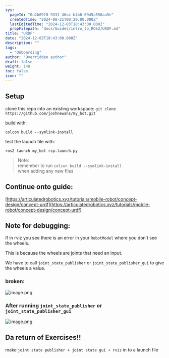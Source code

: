 ```yaml
---
sys:
  pageId: "0a2b09f8-9331-46ac-b4b6-0945a556aa5e"
  createdTime: "2024-08-21T00:29:00.000Z"
  lastEditedTime: "2024-12-03T18:43:00.000Z"
  propFilepath: "docs/Guides/intro_to_ROS2/URDF.md"
title: "URDF"
date: "2024-12-03T18:43:00.000Z"
description: ""
tags:
  - "Onboarding"
author: "Overridden author"
draft: false
weight: 148
toc: false
icon: ""
---
```


## Setup

clone this repo into an existing workspace:
`git clone https://github.com/joshnewans/my_bot.git`

build with:

`colcon build --symlink-install`

test the launch file with:

`ros2 launch my_bot rsp.launch.py`

> Note:  
> remember to run `colcon build --symlink-install`  
> when adding any new files

## Continue onto guide:

[https://articulatedrobotics.xyz/tutorials/mobile-robot/concept-design/concept-urdf](https://articulatedrobotics.xyz/tutorials/mobile-robot/concept-design/concept-urdf)

## Note for debugging:

If in rviz you see there is an error in your `RobotModel` where you don’t see the wheels.

This is because the wheels are joints that need an input. 

We have to call `joint_state_publisher` or `joint_state_publisher_gui` to give the wheels a value.

### broken:

![image.png](https://prod-files-secure.s3.us-west-2.amazonaws.com/d518164a-d88e-44d1-a4ee-3adb3bd8bce0/96a1d089-1f17-4dbf-8563-f2aef56a4d37/image.png?X-Amz-Algorithm=AWS4-HMAC-SHA256&X-Amz-Content-Sha256=UNSIGNED-PAYLOAD&X-Amz-Credential=ASIAZI2LB466Z7TNMS6V%2F20250329%2Fus-west-2%2Fs3%2Faws4_request&X-Amz-Date=20250329T021604Z&X-Amz-Expires=3600&X-Amz-Security-Token=IQoJb3JpZ2luX2VjEAAaCXVzLXdlc3QtMiJIMEYCIQC2AxIK%2BZ8BxKL%2FOhLYnSAgESzqpUS8NHsOs4JbbecHnwIhAIU14Ztl3ohYkyUor9cAgOuCMYw9d%2B4odXwNU19764hpKv8DCGkQABoMNjM3NDIzMTgzODA1IgzbHt6rm%2BqeAwh06L0q3AN3Wa0XPU6uCmkBEFotkT3bXVV71o%2BSUCwKDH1ih1d%2BW5nipl4dyY3b4GqDzX7bzd7i2MQu5%2FRP%2FTHAXVkA2g43WKCyifXSJvKvd0VutKzamur%2BFOTYmpSBUoX06c5FLE53y4MU8X8Pm%2F79ar77LMoPFsyw5oBjxWZwAo%2B0AHaLYL7ThpUcgfho6fu4zwg0Xs0VdoZhdEMdr6KULFQDtlQgEvP36JQ452DUqeo2hCZwfa7c03q5R%2FfswoYY0jZJh5XCKktPqltphD9OkMzXCJG1%2FSbLev9erGNWakoTt1EVYJXUW6MNyfIL3Seu93trXmybIebb0vY3eLLxRtKIG%2Bo8yhTtZZgZnNokK3JozHIVA6sOod%2By4unj5K4HUczfqPU4iCEdMn3PgKVC21qtm2lvK5pLfnim0gP9e4iorweYwOvOx4Jr7IN%2B3O0wmfeAqjO920L0lYT6Q7cjhKDUCksFAcxOFu1DL4QFR98UEiF65xToSK1qll0hR2z5n7ffcPaSGGHNbl1dR3UayYBlk9XrJKkNcnrTlnWGKa9SnNPChHKi1rladCEuzYW2aexquikv64fT8HQmfjSJbmVOlDmhO6ITjGlL7F%2FzY8gqoQO8mYKWICc8vWXtjW7gKjC%2F35y%2FBjqkAXX7MHuYD1UHz%2Bi1YY6QbF9LRcc9SJ%2FMFTgg%2B3bnQXIuWtROnzNDrFBrmVBGr%2BPv7i2qcT0KsNs5bEJIe4RprCg1YhikXB2qiStk%2BCFyLltE8TeJnN1ZaTU4z%2FtISbRQjD48GhZ5H0xKqCMieUi6VaX4jnLNaLRcU478bV135mh3bBa0WzHThY1V%2Fg7urDBf7VMOm1Y15zV9xESYjiFX8QGLQH3T&X-Amz-Signature=7916e435e1e1f8d0e85439b7f269bb370eba0f427b1dea946deb3f47b7cea774&X-Amz-SignedHeaders=host&x-id=GetObject)

### After running `joint_state_publisher` or `joint_state_publisher_gui`

![image.png](https://prod-files-secure.s3.us-west-2.amazonaws.com/d518164a-d88e-44d1-a4ee-3adb3bd8bce0/130c99c7-1b0b-4031-9953-844fc3950ff4/image.png?X-Amz-Algorithm=AWS4-HMAC-SHA256&X-Amz-Content-Sha256=UNSIGNED-PAYLOAD&X-Amz-Credential=ASIAZI2LB466Z7TNMS6V%2F20250329%2Fus-west-2%2Fs3%2Faws4_request&X-Amz-Date=20250329T021604Z&X-Amz-Expires=3600&X-Amz-Security-Token=IQoJb3JpZ2luX2VjEAAaCXVzLXdlc3QtMiJIMEYCIQC2AxIK%2BZ8BxKL%2FOhLYnSAgESzqpUS8NHsOs4JbbecHnwIhAIU14Ztl3ohYkyUor9cAgOuCMYw9d%2B4odXwNU19764hpKv8DCGkQABoMNjM3NDIzMTgzODA1IgzbHt6rm%2BqeAwh06L0q3AN3Wa0XPU6uCmkBEFotkT3bXVV71o%2BSUCwKDH1ih1d%2BW5nipl4dyY3b4GqDzX7bzd7i2MQu5%2FRP%2FTHAXVkA2g43WKCyifXSJvKvd0VutKzamur%2BFOTYmpSBUoX06c5FLE53y4MU8X8Pm%2F79ar77LMoPFsyw5oBjxWZwAo%2B0AHaLYL7ThpUcgfho6fu4zwg0Xs0VdoZhdEMdr6KULFQDtlQgEvP36JQ452DUqeo2hCZwfa7c03q5R%2FfswoYY0jZJh5XCKktPqltphD9OkMzXCJG1%2FSbLev9erGNWakoTt1EVYJXUW6MNyfIL3Seu93trXmybIebb0vY3eLLxRtKIG%2Bo8yhTtZZgZnNokK3JozHIVA6sOod%2By4unj5K4HUczfqPU4iCEdMn3PgKVC21qtm2lvK5pLfnim0gP9e4iorweYwOvOx4Jr7IN%2B3O0wmfeAqjO920L0lYT6Q7cjhKDUCksFAcxOFu1DL4QFR98UEiF65xToSK1qll0hR2z5n7ffcPaSGGHNbl1dR3UayYBlk9XrJKkNcnrTlnWGKa9SnNPChHKi1rladCEuzYW2aexquikv64fT8HQmfjSJbmVOlDmhO6ITjGlL7F%2FzY8gqoQO8mYKWICc8vWXtjW7gKjC%2F35y%2FBjqkAXX7MHuYD1UHz%2Bi1YY6QbF9LRcc9SJ%2FMFTgg%2B3bnQXIuWtROnzNDrFBrmVBGr%2BPv7i2qcT0KsNs5bEJIe4RprCg1YhikXB2qiStk%2BCFyLltE8TeJnN1ZaTU4z%2FtISbRQjD48GhZ5H0xKqCMieUi6VaX4jnLNaLRcU478bV135mh3bBa0WzHThY1V%2Fg7urDBf7VMOm1Y15zV9xESYjiFX8QGLQH3T&X-Amz-Signature=9cf1db62126f0f61cc9144d7adb39070fcb0557662aab662acb2ee8629ca8bab&X-Amz-SignedHeaders=host&x-id=GetObject)

## Da return of Exercises!!

make `joint state publisher + joint state gui + rviz` in to a launch file
